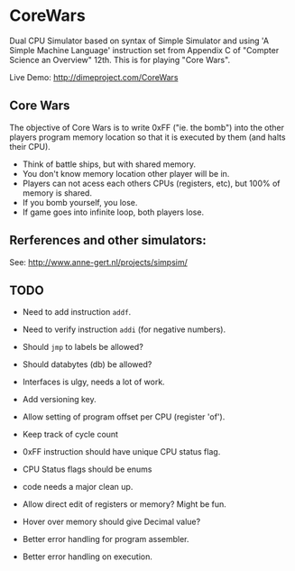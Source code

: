 # CoreWars

Dual CPU Simulator based on syntax of Simple Simulator and using 'A Simple Machine Language' instruction set from Appendix C of "Compter Science an Overview" 12th.  This is for playing "Core Wars".


Live Demo: http://dimeproject.com/CoreWars


## Core Wars

The objective of Core Wars is to write 0xFF ("ie. the bomb") into the other players program memory location so that it is executed by them (and halts their CPU).

* Think of battle ships, but with shared memory.
* You don't know memory location other player will be in.
* Players can not acess each others CPUs (registers, etc), but 100% of memory is shared.
* If you bomb yourself, you lose.
* If game goes into infinite loop, both players lose.


## Rerferences and other simulators: 
See: http://www.anne-gert.nl/projects/simpsim/



## TODO

* Need to add instruction `addf`.
* Need to verify instruction `addi` (for negative numbers).
* Should `jmp` to labels be allowed?
* Should databytes (db) be allowed?

* Interfaces is ulgy, needs a lot of work.
* Add versioning key.
* Allow setting of program offset per CPU (register 'of').
* Keep track of cycle count
* 0xFF instruction should have unique CPU status flag.
* CPU Status flags should be enums

* code needs a major clean up.

* Allow direct edit of registers or memory?  Might be fun.
* Hover over memory should give Decimal value?

* Better error handling for program assembler.
* Better error handling on execution.

